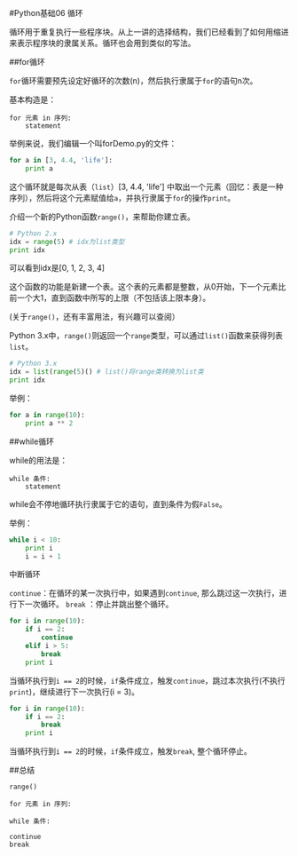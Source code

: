 #Python基础06 循环

循环用于重复执行一些程序块。从上一讲的选择结构，我们已经看到了如何用缩进来表示程序块的隶属关系。循环也会用到类似的写法。

##for循环

`for`循环需要预先设定好循环的次数(n)，然后执行隶属于`for`的语句n次。

基本构造是：

```quote
for 元素 in 序列: 
    statement
```

举例来说，我们编辑一个叫forDemo.py的文件：

```python
for a in [3, 4.4, 'life']:
    print a
```    

这个循环就是每次从表（`list`）[3, 4.4, 'life'] 中取出一个元素（回忆：表是一种序列），然后将这个元素赋值给`a`，并执行隶属于`for`的操作`print`。

介绍一个新的Python函数`range()`，来帮助你建立表。

```python
# Python 2.x
idx = range(5) # idx为list类型
print idx
```

可以看到idx是[0, 1, 2, 3, 4]

这个函数的功能是新建一个表。这个表的元素都是整数，从0开始，下一个元素比前一个大1，直到函数中所写的上限（不包括该上限本身）。

(关于`range()`，还有丰富用法，有兴趣可以查阅）

Python 3.x中，`range()`则返回一个`range`类型，可以通过`list()`函数来获得列表`list`。

```python
# Python 3.x
idx = list(range(5)() # list()将range类转换为list类
print idx
``` 

举例：

```python
for a in range(10):
    print a ** 2
``` 

##while循环

while的用法是：

```quote
while 条件:
    statement
```

while会不停地循环执行隶属于它的语句，直到条件为假`False`。

举例：

```python
while i < 10:
    print i
    i = i + 1
```

中断循环

`continue`：在循环的某一次执行中，如果遇到`continue`, 那么跳过这一次执行，进行下一次循环。
`break`   ：停止并跳出整个循环。

```python
for i in range(10):
    if i == 2: 
        continue
    elif i > 5:
    	break
    print i
``` 

当循环执行到`i == 2`的时候，`if`条件成立，触发`continue`，跳过本次执行(不执行`print`)，继续进行下一次执行(i = 3)。


```python
for i in range(10):
    if i == 2:        
        break
    print i
```    
当循环执行到`i == 2`的时候，`if`条件成立，触发`break`, 整个循环停止。

##总结

`range()`

```quote
for 元素 in 序列:
```

```quote
while 条件:
```

```quote
continue
break
```